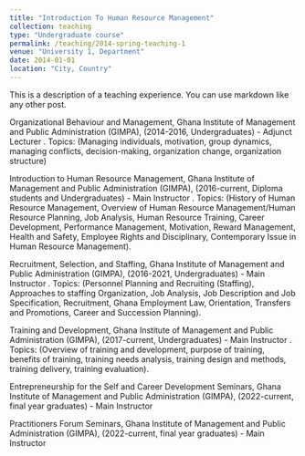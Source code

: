 ```yaml
---
title: "Introduction To Human Resource Management"
collection: teaching
type: "Undergraduate course"
permalink: /teaching/2014-spring-teaching-1
venue: "University 1, Department"
date: 2014-01-01
location: "City, Country"
---
```


This is a description of a teaching experience. You can use markdown like any other post.

Organizational Behaviour and Management, Ghana Institute of Management and Public Administration (GIMPA), (2014-2016, Undergraduates) - Adjunct Lecturer
    . Topics: (Managing individuals, motivation, group dynamics, managing conflicts, decision-making, organization change, organization structure)


Introduction to Human Resource Management, Ghana Institute of Management and Public Administration (GIMPA), (2016-current, Diploma students and Undergraduates) - Main Instructor
   . Topics: (History of Human Resource Management, Overview of Human Resource Management/Human Resource Planning, Job Analysis, Human Resource Training, Career 
     Development, Performance Management, Motivation, Reward Management, Health and Safety, Employee Rights and Disciplinary, Contemporary Issue in Human Resource 
     Management).


Recruitment, Selection, and Staffing, Ghana Institute of Management and Public Administration (GIMPA), (2016-2021, Undergraduates) - Main Instructor
   . Topics: (Personnel Planning and Recruiting (Staffing), Approaches to staffing Organization, Job Analysis, Job Description and Job
     Specification, Recruitment, Ghana Employment Law, Orientation, Transfers and Promotions, Career and Succession Planning). 


Training and Development, Ghana Institute of Management and Public Administration (GIMPA), (2017-current, Undergraduates) - Main Instructor
  . Topics: (Overview of training and development, purpose of training, benefits of training, training needs analysis, training design and methods, training
    delivery, training evaluation).

Entrepreneurship for the Self and Career Development Seminars, Ghana Institute of Management and Public Administration (GIMPA), (2022-current, final year graduates) - Main Instructor


Practitioners Forum Seminars, Ghana Institute of Management and Public Administration (GIMPA), (2022-current, final year graduates) - Main Instructor
